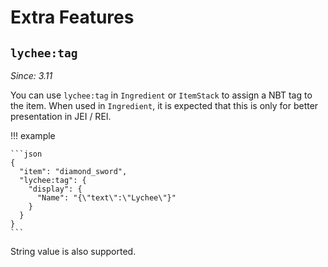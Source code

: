 # Extra Features

## `lychee:tag`

*Since: 3.11*

You can use `lychee:tag` in `Ingredient` or `ItemStack` to assign a NBT tag to the item. When used in `Ingredient`, it is expected that this is only for better presentation in JEI / REI.

!!! example

    ```json
    {
      "item": "diamond_sword",
      "lychee:tag": {
        "display": {
          "Name": "{\"text\":\"Lychee\"}"
        }
      }
    }
    ```
  
  String value is also supported.
